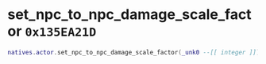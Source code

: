 # set_npc_to_npc_damage_scale_factor `0x135EA21D`

```lua
natives.actor.set_npc_to_npc_damage_scale_factor(_unk0 --[[ integer ]])
```